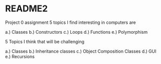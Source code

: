 # README2
Project 0 assignment
5 topics I find interesting in computers are

a.) Classes
b.) Constructors
c.) Loops
d.) Functions
e.) Polymorphism

5 Topics I think that will be challenging

a.) Classes
b.) Inheritance classes
c.) Object Composition Classes
d.) GUI
e.) Recursions
